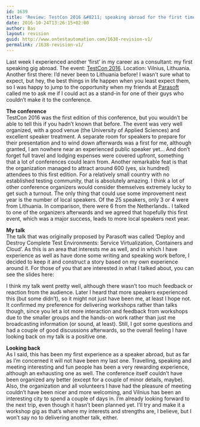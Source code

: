 ```yaml
---
id: 1639
title: 'Review: TestCon 2016 &#8211; speaking abroad for the first time'
date: 2016-10-24T13:26:15+02:00
author: Bas
layout: revision
guid: http://www.ontestautomation.com/1638-revision-v1/
permalink: /1638-revision-v1/
---
```

Last week I experienced another &#8216;first&#8217; in my career as a consultant: my first speaking gig abroad. The event: <a href="http://www.testcon.lt/" target="_blank">TestCon 2016</a>. Location: Vilnius, Lithuania. Another first there: I&#8217;d never been to Lithuania before! I wasn&#8217;t sure what to expect, but hey, the best things in life happen when you least expect them, so I was happy to jump to the opportunity when my friends at <a href="http://www.parasoft.com" target="_blank">Parasoft</a> called me to ask me if I could act as a stand-in for one of their guys who couldn&#8217;t make it to the conference.

**The conference**  
TestCon 2016 was the first edition of this conference, but you wouldn&#8217;t be able to tell this if you hadn&#8217;t known that before. The event was very well organized, with a good venue (the University of Applied Sciences) and excellent speaker treatment. A separate room for speakers to prepare for their presentation and to wind down afterwards was a first for me, although granted, I am nowhere near an experienced public speaker yet&#8230; And don&#8217;t forget full travel and lodging expenses were covered upfront, something that a lot of conferences could learn from. Another remarkable feat is that the organization managed to attract around 600 (yes, six hundred) attendees to this first edition. For a relatively small country with no established testing community, that is absolutely amazing. I think a lot of other conference organizers would consider themselves extremely lucky to get such a turnout. The only thing that could use some improvement next year is the number of local speakers. Of the 25 speakers, only 3 or 4 were from Lithuania. In comparison, there were 6 from the Netherlands.. I talked to one of the organizers afterwards and we agreed that hopefully this first event, which was a major success, leads to more local speakers next year.

**My talk**  
The talk that was originally proposed by Parasoft was called &#8216;Deploy and Destroy Complete Test Environments: Service Virtualization, Containers and Cloud&#8217;. As this is an area that interests me as well, and in which I have experience as well as have done some writing and speaking work before, I decided to keep it and construct a story based on my own experience around it. For those of you that are interested in what I talked about, you can see the slides here:



I think my talk went pretty well, although there wasn&#8217;t too much feedback or reaction from the audience. Later I heard that more speakers experienced this (but some didn&#8217;t), so it might not just have been me, at least I hope not. It confirmed my preference for delivering workshops rather than talks though, since you let a lot more interaction and feedback from workshops due to the smaller groups and the hands-on work rather than just me broadcasting information (or sound, at least). Still, I got some questions and had a couple of good discussions afterwards, so the overall feeling I have looking back on my talk is a positive one.

**Looking back**  
As I said, this has been my first experience as a speaker abroad, but as far as I&#8217;m concerned it will not have been my last one. Travelling, speaking and meeting interesting and fun people has been a very rewarding experience, although an exhausting one as well. The conference itself couldn&#8217;t have been organized any better (except for a couple of minor details, maybe). Also, the organization and all volunteers I have had the pleasure of meeting couldn&#8217;t have been nicer and more welcoming, and Vilnius has been an interesting city to spend a couple of days in. I&#8217;m already looking forward to the next trip, even though it hasn&#8217;t been planned yet. I&#8217;ll try and make it a workshop gig as that&#8217;s where my interests and strengths are, I believe, but I won&#8217;t say no to delivering another talk, either.
